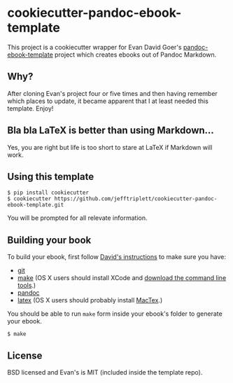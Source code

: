 # cookiecutter-pandoc-ebook-template

This project is a cookiecutter wrapper for Evan David Goer's [pandoc-ebook-template](https://github.com/evangoer/pandoc-ebook-template) project which creates ebooks out of Pandoc Markdown.

## Why? 

After cloning Evan's project four or five times and then having remember which places to update, it became apparent that I at least needed this template. Enjoy!

## Bla bla LaTeX is better than using Markdown...

Yes, you are right but life is too short to stare at LaTeX if Markdown will work.

## Using this template

    $ pip install cookiecutter
    $ cookiecutter https://github.com/jefftriplett/cookiecutter-pandoc-ebook-template.git

You will be prompted for all relevate information.

## Building your book

To build your ebook, first follow [David's instructions](https://github.com/evangoer/pandoc-ebook-template/blob/master/README.rst) to make sure you have:
- [git](http://git-scm.com/)
- [make](http://www.gnu.org/software/make/) (OS X users should install XCode
and [download the command line tools](http://stackoverflow.com/questions/9329243/xcode-4-4-command-line-tools).)
- [pandoc](http://johnmacfarlane.net/pandoc)
- [latex](http://www.latex-project.org/) (OS X users should probably
install [MacTex](http://tug.org/mactex/).)

You should be able to run `make` form inside your ebook's folder to generate your ebook.

    $ make

## License

BSD licensed and Evan's is MIT (included inside the template repo).
